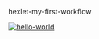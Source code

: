 hexlet-my-first-workflow

[![hello-world](https://github.com/tomilovam/hexlet-my-first-workflow/actions/workflows/hello-world.yml/badge.svg)](https://github.com/tomilovam/hexlet-my-first-workflow/actions/workflows/hello-world.yml)
